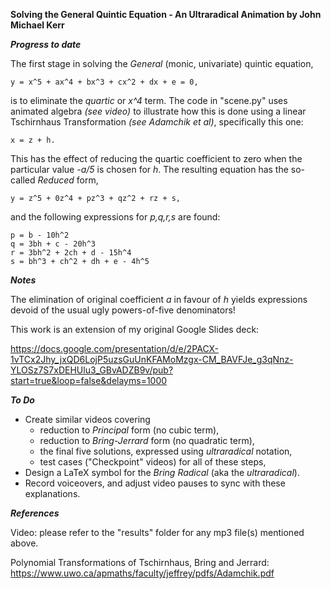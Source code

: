 ****Solving the General Quintic Equation - An Ultraradical Animation by John Michael Kerr****

***Progress to date***

The first stage in solving the _General_ (monic, univariate) quintic equation,

    y = x^5 + ax^4 + bx^3 + cx^2 + dx + e = 0,
    
is to eliminate the _quartic_ or _x^4_ term.
The code in "scene.py" uses animated algebra _(see video)_ to illustrate how this is done using a linear Tschirnhaus Transformation 
_(see Adamchik et al)_, specifically this one:

    x = z + h.

This has the effect of reducing the quartic coefficient to zero when the particular value _-a/5_ is chosen for _h_.
The resulting equation has the so-called _Reduced_ form,

    y = z^5 + 0z^4 + pz^3 + qz^2 + rz + s,

and the following expressions for _p,q,r,s_ are found:

    p = b - 10h^2
    q = 3bh + c - 20h^3
    r = 3bh^2 + 2ch + d - 15h^4
    s = bh^3 + ch^2 + dh + e - 4h^5

***Notes***

The elimination of original coefficient _a_ in favour of _h_ yields expressions devoid of the usual ugly powers-of-five denominators!

This work is an extension of my original Google Slides deck:

https://docs.google.com/presentation/d/e/2PACX-1vTCx2Jhy_jxQD6LojP5uzsGuUnKFAMoMzgx-CM_BAVFJe_g3qNnz-YLOSz7S7xDEHUlu3_GBvADZB9v/pub?start=true&loop=false&delayms=1000

***To Do***

- Create similar videos covering
    - reduction to _Principal_ form (no cubic term),
    - reduction to _Bring-Jerrard_ form (no quadratic term),
    - the final five solutions, expressed using _ultraradical_ notation,
    - test cases ("Checkpoint" videos) for all of these steps,
- Design a LaTeX symbol for the _Bring Radical_ (aka the _ultraradical_).
- Record voiceovers, and adjust video pauses to sync with these explanations.

***References***

Video: please refer to the "results" folder for any mp3 file(s) mentioned above.

Polynomial Transformations of Tschirnhaus, Bring and Jerrard: https://www.uwo.ca/apmaths/faculty/jeffrey/pdfs/Adamchik.pdf
